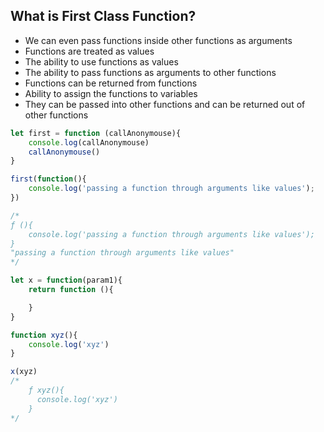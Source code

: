 ## What is First Class Function?

- We can even pass functions inside other functions as arguments
- Functions are treated as values
- The ability to use functions as values
- The ability to pass functions as arguments to other functions
- Functions can be returned from functions
- Ability to assign the functions to variables 
- They can be passed into other functions and can be returned out of other functions



```js
let first = function (callAnonymouse){
    console.log(callAnonymouse)
    callAnonymouse()
}

first(function(){
    console.log('passing a function through arguments like values');
})

/*
ƒ (){
    console.log('passing a function through arguments like values');
}
"passing a function through arguments like values"
*/
```

```js
let x = function(param1){
    return function (){

    }
}

function xyz(){
    console.log('xyz')
}

x(xyz)
/*
    ƒ xyz(){
      console.log('xyz')
    }
*/
```
